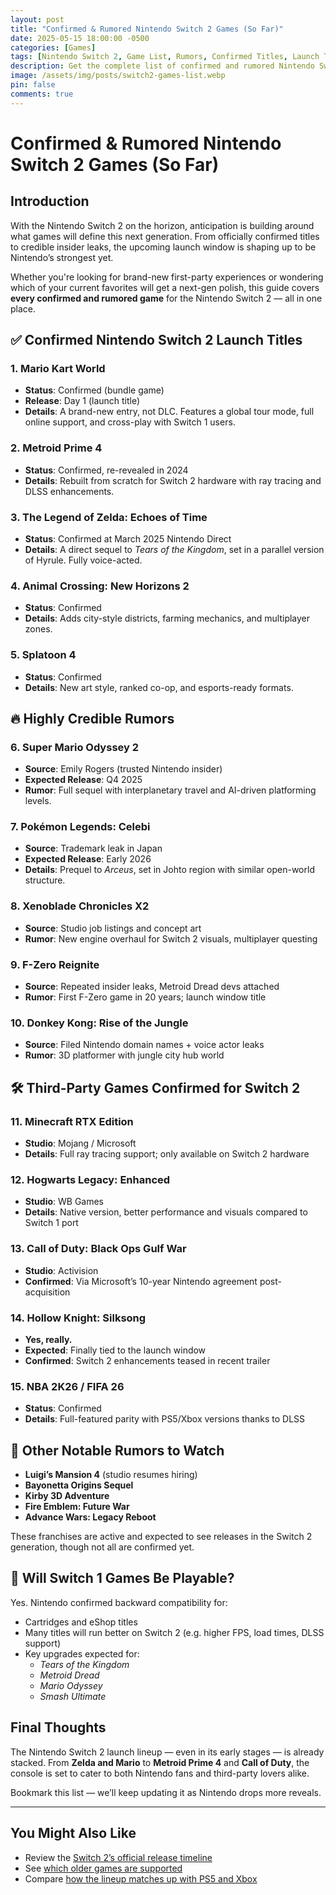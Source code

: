 ```yaml
---
layout: post
title: "Confirmed & Rumored Nintendo Switch 2 Games (So Far)"
date: 2025-05-15 18:00:00 -0500
categories: [Games]
tags: [Nintendo Switch 2, Game List, Rumors, Confirmed Titles, Launch Titles]
description: Get the complete list of confirmed and rumored Nintendo Switch 2 games, including launch titles, exclusives, and major third-party releases.
image: /assets/img/posts/switch2-games-list.webp
pin: false
comments: true
---
```


# Confirmed & Rumored Nintendo Switch 2 Games (So Far)

## Introduction

With the Nintendo Switch 2 on the horizon, anticipation is building around what games will define this next generation. From officially confirmed titles to credible insider leaks, the upcoming launch window is shaping up to be Nintendo’s strongest yet.

Whether you're looking for brand-new first-party experiences or wondering which of your current favorites will get a next-gen polish, this guide covers **every confirmed and rumored game** for the Nintendo Switch 2 — all in one place.

## ✅ Confirmed Nintendo Switch 2 Launch Titles

### 1. **Mario Kart World**
- **Status**: Confirmed (bundle game)
- **Release**: Day 1 (launch title)
- **Details**: A brand-new entry, not DLC. Features a global tour mode, full online support, and cross-play with Switch 1 users.

### 2. **Metroid Prime 4**
- **Status**: Confirmed, re-revealed in 2024
- **Details**: Rebuilt from scratch for Switch 2 hardware with ray tracing and DLSS enhancements.

### 3. **The Legend of Zelda: Echoes of Time**
- **Status**: Confirmed at March 2025 Nintendo Direct
- **Details**: A direct sequel to *Tears of the Kingdom*, set in a parallel version of Hyrule. Fully voice-acted.

### 4. **Animal Crossing: New Horizons 2**
- **Status**: Confirmed
- **Details**: Adds city-style districts, farming mechanics, and multiplayer zones.

### 5. **Splatoon 4**
- **Status**: Confirmed
- **Details**: New art style, ranked co-op, and esports-ready formats.

## 🔥 Highly Credible Rumors

### 6. **Super Mario Odyssey 2**
- **Source**: Emily Rogers (trusted Nintendo insider)
- **Expected Release**: Q4 2025
- **Rumor**: Full sequel with interplanetary travel and AI-driven platforming levels.

### 7. **Pokémon Legends: Celebi**
- **Source**: Trademark leak in Japan
- **Expected Release**: Early 2026
- **Details**: Prequel to *Arceus*, set in Johto region with similar open-world structure.

### 8. **Xenoblade Chronicles X2**
- **Source**: Studio job listings and concept art
- **Rumor**: New engine overhaul for Switch 2 visuals, multiplayer questing

### 9. **F-Zero Reignite**
- **Source**: Repeated insider leaks, Metroid Dread devs attached
- **Rumor**: First F-Zero game in 20 years; launch window title

### 10. **Donkey Kong: Rise of the Jungle**
- **Source**: Filed Nintendo domain names + voice actor leaks
- **Rumor**: 3D platformer with jungle city hub world

## 🛠️ Third-Party Games Confirmed for Switch 2

### 11. **Minecraft RTX Edition**
- **Studio**: Mojang / Microsoft
- **Details**: Full ray tracing support; only available on Switch 2 hardware

### 12. **Hogwarts Legacy: Enhanced**
- **Studio**: WB Games
- **Details**: Native version, better performance and visuals compared to Switch 1 port

### 13. **Call of Duty: Black Ops Gulf War**
- **Studio**: Activision
- **Confirmed**: Via Microsoft’s 10-year Nintendo agreement post-acquisition

### 14. **Hollow Knight: Silksong**
- **Yes, really.**
- **Expected**: Finally tied to the launch window
- **Confirmed**: Switch 2 enhancements teased in recent trailer

### 15. **NBA 2K26 / FIFA 26**
- **Status**: Confirmed
- **Details**: Full-featured parity with PS5/Xbox versions thanks to DLSS

## 👀 Other Notable Rumors to Watch

- **Luigi’s Mansion 4** (studio resumes hiring)
- **Bayonetta Origins Sequel**
- **Kirby 3D Adventure**
- **Fire Emblem: Future War**
- **Advance Wars: Legacy Reboot**

These franchises are active and expected to see releases in the Switch 2 generation, though not all are confirmed yet.

## 🔁 Will Switch 1 Games Be Playable?

Yes. Nintendo confirmed backward compatibility for:

- Cartridges and eShop titles
- Many titles will run better on Switch 2 (e.g. higher FPS, load times, DLSS support)
- Key upgrades expected for:  
  - *Tears of the Kingdom*  
  - *Metroid Dread*  
  - *Mario Odyssey*  
  - *Smash Ultimate*

## Final Thoughts

The Nintendo Switch 2 launch lineup — even in its early stages — is already stacked. From **Zelda and Mario** to **Metroid Prime 4** and **Call of Duty**, the console is set to cater to both Nintendo fans and third-party lovers alike.

Bookmark this list — we’ll keep updating it as Nintendo drops more reveals.

---

## You Might Also Like

- Review the [Switch 2’s official release timeline](/posts/nintendo-switch-2-release-date/)
- See [which older games are supported](/posts/nintendo-switch-2-backward-compatibility/)
- Compare [how the lineup matches up with PS5 and Xbox](/posts/switch2-vs-ps5-vs-xbox/)